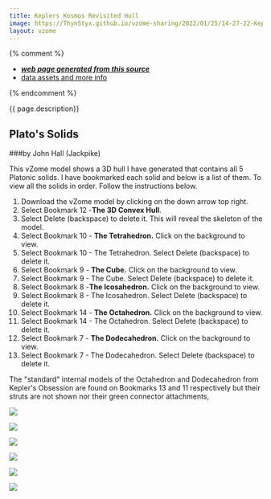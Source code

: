 ```yaml
---
title: Keplers Kosmos Revisited Hull
image: https://ThynStyx.github.io/vzome-sharing/2022/01/25/14-27-22-Keplers-Kosmos-Revisited-Hull-Coloured/Keplers-Kosmos-Revisited-Hull-Coloured.png
layout: vzome
---
```


{% comment %}
 - [***web page generated from this source***][post]
 - [data assets and more info][github]

[post]: <https://ThynStyx.github.io/vzome-sharing/2022/01/25/Keplers-Kosmos-Revisited-Hull-Coloured-14-27-22.html>
[github]: <https://github.com/ThynStyx/vzome-sharing/tree/main/2022/01/25/14-27-22-Keplers-Kosmos-Revisited-Hull-Coloured/>
{% endcomment %}

{{ page.description}}

## Plato's Solids
###by John Hall (Jackpike)

This vZome model shows a 3D hull I have generated that contains all 5 Platonic solids.
I have bookmarked each solid and below is a list of them.
To view all the solids in order.  Follow the instructions below.

1.  Download the vZome model by clicking on the down arrow top right.
2.  Select Bookmark 12 -**The 3D Convex Hull**.  
3.  Select Delete (backspace) to delete it. This will  reveal the skeleton of the model.
4.  Select Bookmark 10 - **The Tetrahedron.** Click on the background to view.
5.  Select Bookmark 10 - The Tetrahedron.  Select Delete (backspace) to delete it.
6.  Select Bookmark 9 - **The Cube.** Click on the background to view.
7.  Select Bookmark 9 - The Cube.  Select Delete (backspace) to delete it.
8.  Select Bookmark 8 -**The Icosahedron.**  Click on the background to view.
9.  Select Bookmark 8 - The Icosahedron.  Select Delete (backspace) to delete it.
10.  Select Bookmark 14 - **The Octahedron.** Click on the background to view.
11.  Select Bookmark 14 - The Octahedron.  Select Delete (backspace) to delete it.
12.  Select Bookmark 7 - **The Dodecahedron.** Click on the background to view.
13.  Select Bookmark 7 - The Dodecahedron.  Select Delete (backspace) to delete it.

The "standard"  internal models of the Octahedron and Dodecahedron from Kepler's Obsession are found on Bookmarks 13 and 11 respectively but their struts are not shown nor their green connector attachments, 


<vzome-viewer style="width: 100%; height: 65vh;"
       src="https://ThynStyx.github.io/vzome-sharing/2022/01/25/14-27-22-Keplers-Kosmos-Revisited-Hull-Coloured/Keplers-Kosmos-Revisited-Hull-Coloured.vZome" >
  <img src="https://ThynStyx.github.io/vzome-sharing/2022/01/25/14-27-22-Keplers-Kosmos-Revisited-Hull-Coloured/Keplers-Kosmos-Revisited-Hull-Coloured.png" />
</vzome-viewer>

<vzome-viewer style="width: 100%; height: 65vh;"
       src="https://ThynStyx.github.io/vzome-sharing/2022/01/25/22-17-41-Keplers-Kosmos-Skeleton/Keplers-Kosmos-Skeleton.vZome" >
  <img src="https://ThynStyx.github.io/vzome-sharing/2022/01/25/22-17-41-Keplers-Kosmos-Skeleton/Keplers-Kosmos-Skeleton.png" />
</vzome-viewer>

<vzome-viewer style="width: 100%; height: 65vh;"
       src="https://ThynStyx.github.io/vzome-sharing/2022/01/25/21-59-33-Keplers-Kosmos-Tetrahedron/Keplers-Kosmos-Tetrahedron.vZome" >
  <img src="https://ThynStyx.github.io/vzome-sharing/2022/01/25/21-59-33-Keplers-Kosmos-Tetrahedron/Keplers-Kosmos-Tetrahedron.png" />
</vzome-viewer>

<vzome-viewer style="width: 100%; height: 65vh;"
       src="https://ThynStyx.github.io/vzome-sharing/2022/01/25/22-01-25-Keplers-Kosmos-Cube/Keplers-Kosmos-Cube.vZome" >
  <img src="https://ThynStyx.github.io/vzome-sharing/2022/01/25/22-01-25-Keplers-Kosmos-Cube/Keplers-Kosmos-Cube.png" />
</vzome-viewer>

<vzome-viewer style="width: 100%; height: 65vh;"
       src="https://ThynStyx.github.io/vzome-sharing/2022/01/25/22-03-07-Keplers-Kosmos-Icosahedron/Keplers-Kosmos-Icosahedron.vZome" >
  <img src="https://ThynStyx.github.io/vzome-sharing/2022/01/25/22-03-07-Keplers-Kosmos-Icosahedron/Keplers-Kosmos-Icosahedron.png" />
</vzome-viewer>

<vzome-viewer style="width: 100%; height: 65vh;"
       src="https://ThynStyx.github.io/vzome-sharing/2022/01/25/22-04-28-Keplers-Kosmos-Octahedron/Keplers-Kosmos-Octahedron.vZome" >
  <img src="https://ThynStyx.github.io/vzome-sharing/2022/01/25/22-04-28-Keplers-Kosmos-Octahedron/Keplers-Kosmos-Octahedron.png" />
</vzome-viewer>

